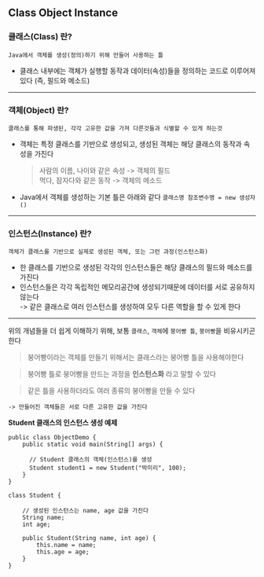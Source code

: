 ## Class Object Instance

### 클래스(Class) 란?

```
Java에서 객체를 생성(정의)하기 위해 만들어 사용하는 틀
```

- 클래스 내부에는 객체가 실행할 동작과 데이터(속성)들을 정의하는 코드로 이루어져있다
  (즉, 필드와 메소드)

---

### 객체(Object) 란?

```
클래스를 통해 파생된, 각각 고유한 값을 가져 다른것들과 식별할 수 있게 하는것
```

- 객체는 특정 클래스를 기반으로 생성되고, 생성된 객체는 해당 클래스의 동작과 속성을 가진다

  > 사람의 이름, 나이와 같은 속성 -> 객체의 필드  
  > 먹다, 잠자다와 같은 동작 -> 객체의 메소드

- Java에서 객체를 생성하는 기본 틀은 아래와 같다
  `클래스명 참조변수명 = new 생성자()`

---

### 인스턴스(Instance) 란?

```
객체가 클래스를 기반으로 실제로 생성된 객체, 또는 그런 과정(인스턴스화)
```

- 한 클래스를 기반으로 생성된 각각의 인스턴스들은 해당 클래스의 필드와 메소드를 가진다
- 인스턴스들은 각각 독립적인 메모리공간에 생성되기때문에 데이터를 서로 공유하지 않는다  
  -> 같은 클래스로 여러 인스턴스를 생성하여 모두 다른 역할을 할 수 있게 한다

---

위의 개념들을 더 쉽게 이해하기 위해, 보통 `클래스`, `객체`에 `붕어빵 틀`, `붕어빵`을 비유시키곤 한다

> 붕어빵이라는 객체를 만들기 위해서는 클래스라는 붕어빵 틀을 사용해야한다

> 붕어빵 틀로 붕어빵을 만드는 과정을 **인스턴스화** 라고 말할 수 있다

> 같은 틀을 사용하더라도 여러 종류의 붕어빵을 만들 수 있다

    -> 만들어진 객체들은 서로 다른 고유한 값을 가진다

**Student 클래스의 인스턴스 생성 예제**

```
public class ObjectDemo {
    public static void main(String[] args) {

      // Student 클래스의 객체(인스턴스)를 생성
      Student student1 = new Student("박미리", 100);
    }
}

class Student {

    // 생성된 인스턴스는 name, age 값을 가진다
    String name;
    int age;

    public Student(String name, int age) {
        this.name = name;
        this.age = age;
    }
}
```
